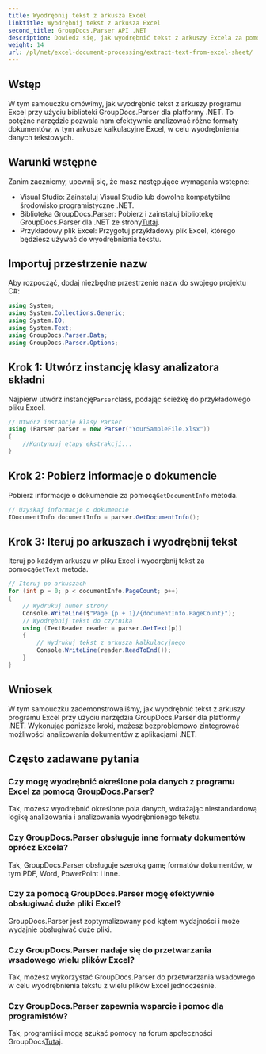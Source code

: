```yaml
---
title: Wyodrębnij tekst z arkusza Excel
linktitle: Wyodrębnij tekst z arkusza Excel
second_title: GroupDocs.Parser API .NET
description: Dowiedz się, jak wyodrębnić tekst z arkuszy Excela za pomocą GroupDocs.Parser dla .NET. Proste kroki do skutecznego wyodrębniania tekstu.
weight: 14
url: /pl/net/excel-document-processing/extract-text-from-excel-sheet/
---
```

## Wstęp
W tym samouczku omówimy, jak wyodrębnić tekst z arkuszy programu Excel przy użyciu biblioteki GroupDocs.Parser dla platformy .NET. To potężne narzędzie pozwala nam efektywnie analizować różne formaty dokumentów, w tym arkusze kalkulacyjne Excel, w celu wyodrębnienia danych tekstowych.
## Warunki wstępne
Zanim zaczniemy, upewnij się, że masz następujące wymagania wstępne:
- Visual Studio: Zainstaluj Visual Studio lub dowolne kompatybilne środowisko programistyczne .NET.
-  Biblioteka GroupDocs.Parser: Pobierz i zainstaluj bibliotekę GroupDocs.Parser dla .NET ze strony[Tutaj](https://releases.groupdocs.com/parser/net/).
- Przykładowy plik Excel: Przygotuj przykładowy plik Excel, którego będziesz używać do wyodrębniania tekstu.

## Importuj przestrzenie nazw
Aby rozpocząć, dodaj niezbędne przestrzenie nazw do swojego projektu C#:
```csharp
using System;
using System.Collections.Generic;
using System.IO;
using System.Text;
using GroupDocs.Parser.Data;
using GroupDocs.Parser.Options;
```
## Krok 1: Utwórz instancję klasy analizatora składni
 Najpierw utwórz instancję`Parser`class, podając ścieżkę do przykładowego pliku Excel.
```csharp
// Utwórz instancję klasy Parser
using (Parser parser = new Parser("YourSampleFile.xlsx"))
{
    //Kontynuuj etapy ekstrakcji...
}
```
## Krok 2: Pobierz informacje o dokumencie
 Pobierz informacje o dokumencie za pomocą`GetDocumentInfo` metoda.
```csharp
// Uzyskaj informacje o dokumencie
IDocumentInfo documentInfo = parser.GetDocumentInfo();
```
## Krok 3: Iteruj po arkuszach i wyodrębnij tekst
 Iteruj po każdym arkuszu w pliku Excel i wyodrębnij tekst za pomocą`GetText` metoda.
```csharp
// Iteruj po arkuszach
for (int p = 0; p < documentInfo.PageCount; p++)
{
    // Wydrukuj numer strony
    Console.WriteLine($"Page {p + 1}/{documentInfo.PageCount}");
    // Wyodrębnij tekst do czytnika
    using (TextReader reader = parser.GetText(p))
    {
        // Wydrukuj tekst z arkusza kalkulacyjnego
        Console.WriteLine(reader.ReadToEnd());
    }
}
```

## Wniosek
W tym samouczku zademonstrowaliśmy, jak wyodrębnić tekst z arkuszy programu Excel przy użyciu narzędzia GroupDocs.Parser dla platformy .NET. Wykonując poniższe kroki, możesz bezproblemowo zintegrować możliwości analizowania dokumentów z aplikacjami .NET.

## Często zadawane pytania
### Czy mogę wyodrębnić określone pola danych z programu Excel za pomocą GroupDocs.Parser?
Tak, możesz wyodrębnić określone pola danych, wdrażając niestandardową logikę analizowania i analizowania wyodrębnionego tekstu.
### Czy GroupDocs.Parser obsługuje inne formaty dokumentów oprócz Excela?
Tak, GroupDocs.Parser obsługuje szeroką gamę formatów dokumentów, w tym PDF, Word, PowerPoint i inne.
### Czy za pomocą GroupDocs.Parser mogę efektywnie obsługiwać duże pliki Excel?
GroupDocs.Parser jest zoptymalizowany pod kątem wydajności i może wydajnie obsługiwać duże pliki.
### Czy GroupDocs.Parser nadaje się do przetwarzania wsadowego wielu plików Excel?
Tak, możesz wykorzystać GroupDocs.Parser do przetwarzania wsadowego w celu wyodrębnienia tekstu z wielu plików Excel jednocześnie.
### Czy GroupDocs.Parser zapewnia wsparcie i pomoc dla programistów?
 Tak, programiści mogą szukać pomocy na forum społeczności GroupDocs[Tutaj](https://forum.groupdocs.com/c/parser/17).